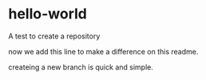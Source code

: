 # hello-world
A test to create a repository

now we add this line to make a difference on this readme.

createing a new branch is quick and simple.
